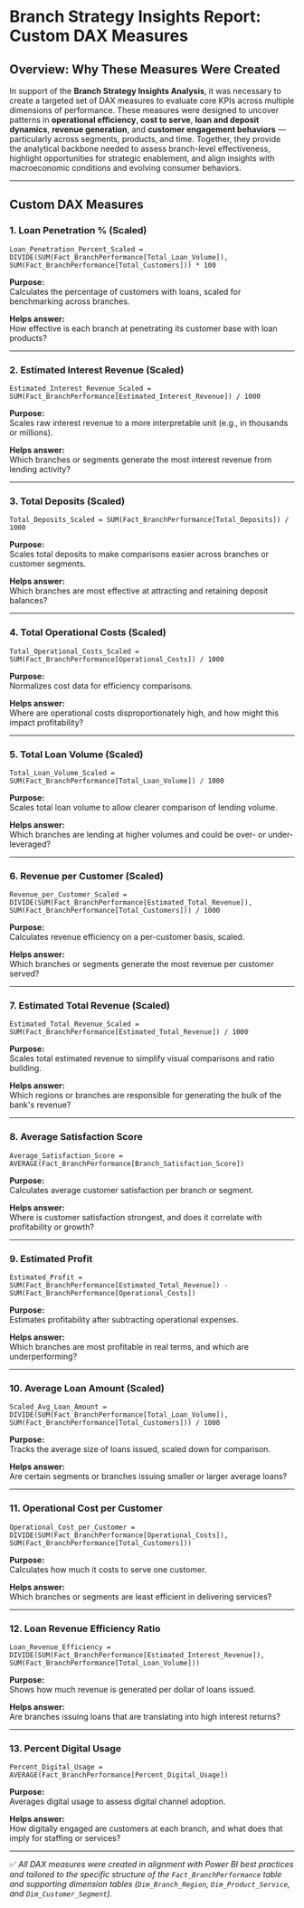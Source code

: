 # Branch Strategy Insights Report: Custom DAX Measures

## Overview: Why These Measures Were Created

In support of the **Branch Strategy Insights Analysis**, it was necessary to create a targeted set of DAX measures to evaluate core KPIs across multiple dimensions of performance. These measures were designed to uncover patterns in **operational efficiency**, **cost to serve**, **loan and deposit dynamics**, **revenue generation**, and **customer engagement behaviors** — particularly across segments, products, and time. Together, they provide the analytical backbone needed to assess branch-level effectiveness, highlight opportunities for strategic enablement, and align insights with macroeconomic conditions and evolving consumer behaviors.

---

## Custom DAX Measures

### 1. **Loan Penetration % (Scaled)**

```DAX
Loan_Penetration_Percent_Scaled = DIVIDE(SUM(Fact_BranchPerformance[Total_Loan_Volume]), SUM(Fact_BranchPerformance[Total_Customers])) * 100
```

**Purpose:**  
Calculates the percentage of customers with loans, scaled for benchmarking across branches.

**Helps answer:**  
How effective is each branch at penetrating its customer base with loan products?

---

### 2. **Estimated Interest Revenue (Scaled)**

```DAX
Estimated_Interest_Revenue_Scaled = SUM(Fact_BranchPerformance[Estimated_Interest_Revenue]) / 1000
```

**Purpose:**  
Scales raw interest revenue to a more interpretable unit (e.g., in thousands or millions).

**Helps answer:**  
Which branches or segments generate the most interest revenue from lending activity?

---

### 3. **Total Deposits (Scaled)**

```DAX
Total_Deposits_Scaled = SUM(Fact_BranchPerformance[Total_Deposits]) / 1000
```

**Purpose:**  
Scales total deposits to make comparisons easier across branches or customer segments.

**Helps answer:**  
Which branches are most effective at attracting and retaining deposit balances?

---

### 4. **Total Operational Costs (Scaled)**

```DAX
Total_Operational_Costs_Scaled = SUM(Fact_BranchPerformance[Operational_Costs]) / 1000
```

**Purpose:**  
Normalizes cost data for efficiency comparisons.

**Helps answer:**  
Where are operational costs disproportionately high, and how might this impact profitability?

---

### 5. **Total Loan Volume (Scaled)**

```DAX
Total_Loan_Volume_Scaled = SUM(Fact_BranchPerformance[Total_Loan_Volume]) / 1000
```

**Purpose:**  
Scales total loan volume to allow clearer comparison of lending volume.

**Helps answer:**  
Which branches are lending at higher volumes and could be over- or under-leveraged?

---

### 6. **Revenue per Customer (Scaled)**

```DAX
Revenue_per_Customer_Scaled = DIVIDE(SUM(Fact_BranchPerformance[Estimated_Total_Revenue]), SUM(Fact_BranchPerformance[Total_Customers])) / 1000
```

**Purpose:**  
Calculates revenue efficiency on a per-customer basis, scaled.

**Helps answer:**  
Which branches or segments generate the most revenue per customer served?

---

### 7. **Estimated Total Revenue (Scaled)**

```DAX
Estimated_Total_Revenue_Scaled = SUM(Fact_BranchPerformance[Estimated_Total_Revenue]) / 1000
```

**Purpose:**  
Scales total estimated revenue to simplify visual comparisons and ratio building.

**Helps answer:**  
Which regions or branches are responsible for generating the bulk of the bank's revenue?

---

### 8. **Average Satisfaction Score**

```DAX
Average_Satisfaction_Score = AVERAGE(Fact_BranchPerformance[Branch_Satisfaction_Score])
```

**Purpose:**  
Calculates average customer satisfaction per branch or segment.

**Helps answer:**  
Where is customer satisfaction strongest, and does it correlate with profitability or growth?

---

### 9. **Estimated Profit**

```DAX
Estimated_Profit = SUM(Fact_BranchPerformance[Estimated_Total_Revenue]) - SUM(Fact_BranchPerformance[Operational_Costs])
```

**Purpose:**  
Estimates profitability after subtracting operational expenses.

**Helps answer:**  
Which branches are most profitable in real terms, and which are underperforming?

---

### 10. **Average Loan Amount (Scaled)**

```DAX
Scaled_Avg_Loan_Amount = DIVIDE(SUM(Fact_BranchPerformance[Total_Loan_Volume]), SUM(Fact_BranchPerformance[Total_Customers])) / 1000
```

**Purpose:**  
Tracks the average size of loans issued, scaled down for comparison.

**Helps answer:**  
Are certain segments or branches issuing smaller or larger average loans?

---

### 11. **Operational Cost per Customer**

```DAX
Operational_Cost_per_Customer = DIVIDE(SUM(Fact_BranchPerformance[Operational_Costs]), SUM(Fact_BranchPerformance[Total_Customers]))
```

**Purpose:**  
Calculates how much it costs to serve one customer.

**Helps answer:**  
Which branches or segments are least efficient in delivering services?

---

### 12. **Loan Revenue Efficiency Ratio**

```DAX
Loan_Revenue_Efficiency = DIVIDE(SUM(Fact_BranchPerformance[Estimated_Interest_Revenue]), SUM(Fact_BranchPerformance[Total_Loan_Volume]))
```

**Purpose:**  
Shows how much revenue is generated per dollar of loans issued.

**Helps answer:**  
Are branches issuing loans that are translating into high interest returns?

---

### 13. **Percent Digital Usage**

```DAX
Percent_Digital_Usage = AVERAGE(Fact_BranchPerformance[Percent_Digital_Usage])
```

**Purpose:**  
Averages digital usage to assess digital channel adoption.

**Helps answer:**  
How digitally engaged are customers at each branch, and what does that imply for staffing or services?

---

✅ *All DAX measures were created in alignment with Power BI best practices and tailored to the specific structure of the `Fact_BranchPerformance` table and supporting dimension tables (`Dim_Branch_Region`, `Dim_Product_Service`, and `Dim_Customer_Segment`).*
